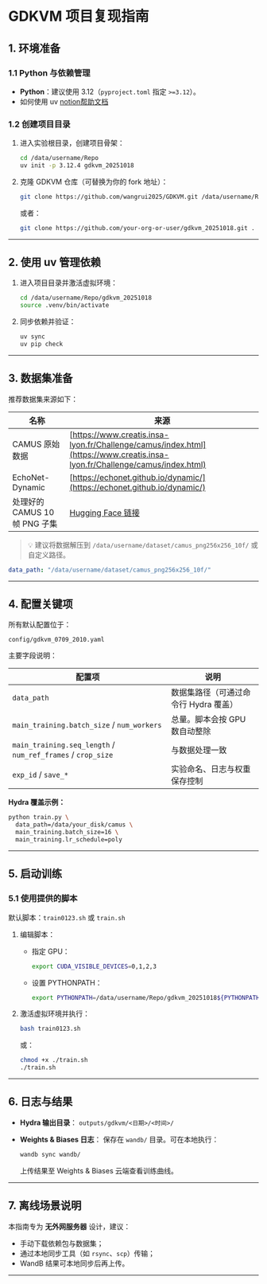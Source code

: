 # GDKVM 项目复现指南

## 1. 环境准备

### 1.1 Python 与依赖管理

* **Python**：建议使用 3.12（`pyproject.toml` 指定 `>=3.12`）。
* 如何使用 uv [notion帮助文档](https://how2research.notion.site/uv-28fa44e48b9b80e396b3df9e2c8d9cdf)


### 1.2 创建项目目录

1. 进入实验根目录，创建项目骨架：

   ```bash
   cd /data/username/Repo
   uv init -p 3.12.4 gdkvm_20251018
   ```
2. 克隆 GDKVM 仓库（可替换为你的 fork 地址）：

   ```bash
   git clone https://github.com/wangrui2025/GDKVM.git /data/username/Repo/gdkvm_20251018
   ```

   或者：

   ```bash
   git clone https://github.com/your-org-or-user/gdkvm_20251018.git .
   ```

---

## 2. 使用 uv 管理依赖

1. 进入项目目录并激活虚拟环境：

   ```bash
   cd /data/username/Repo/gdkvm_20251018
   source .venv/bin/activate
   ```
2. 同步依赖并验证：

   ```bash
   uv sync
   uv pip check
   ```

---

## 3. 数据集准备

推荐数据集来源如下：

| 名称                    | 来源                                                                                                                         |
| --------------------- | -------------------------------------------------------------------------------------------------------------------------- |
| CAMUS 原始数据            | [https://www.creatis.insa-lyon.fr/Challenge/camus/index.html](https://www.creatis.insa-lyon.fr/Challenge/camus/index.html) |
| EchoNet-Dynamic       | [https://echonet.github.io/dynamic/](https://echonet.github.io/dynamic/)                                                   |
| 处理好的 CAMUS 10帧 PNG 子集 | [Hugging Face 链接](https://huggingface.co/datasets/miyuki17/camus_png256x256_10f_20250709)                                  |

> 💡 建议将数据解压到 `/data/username/dataset/camus_png256x256_10f/` 或自定义路径。

```yaml
data_path: "/data/username/dataset/camus_png256x256_10f/"
```

---

## 4. 配置关键项

所有默认配置位于：

```
config/gdkvm_0709_2010.yaml
```

主要字段说明：

| 配置项                                                         | 说明                     |
| ----------------------------------------------------------- | ---------------------- |
| `data_path`                                                 | 数据集路径（可通过命令行 Hydra 覆盖） |
| `main_training.batch_size` / `num_workers`                  | 总量。脚本会按 GPU 数自动整除      |
| `main_training.seq_length` / `num_ref_frames` / `crop_size` | 与数据处理一致                |
| `exp_id` / `save_*`                                         | 实验命名、日志与权重保存控制         |

**Hydra 覆盖示例：**

```bash
python train.py \
  data_path=/data/your_disk/camus \
  main_training.batch_size=16 \
  main_training.lr_schedule=poly
```

---

## 5. 启动训练

### 5.1 使用提供的脚本

默认脚本：`train0123.sh` 或 `train.sh`

1. 编辑脚本：

   * 指定 GPU：

     ```bash
     export CUDA_VISIBLE_DEVICES=0,1,2,3
     ```
   * 设置 PYTHONPATH：

     ```bash
     export PYTHONPATH=/data/username/Repo/gdkvm_20251018${PYTHONPATH:+:$PYTHONPATH}
     ```
2. 激活虚拟环境并执行：

   ```bash
   bash train0123.sh
   ```

   或：

   ```bash
   chmod +x ./train.sh
   ./train.sh
   ```

---

## 6. 日志与结果

* **Hydra 输出目录**：
  `outputs/gdkvm/<日期>/<时间>/`
* **Weights & Biases 日志**：
  保存在 `wandb/` 目录。可在本地执行：

  ```bash
  wandb sync wandb/
  ```

  上传结果至 Weights & Biases 云端查看训练曲线。

---

## 7. 离线场景说明

本指南专为 **无外网服务器** 设计，建议：

* 手动下载依赖包与数据集；
* 通过本地同步工具（如 `rsync`、`scp`）传输；
* WandB 结果可本地同步后再上传。

---